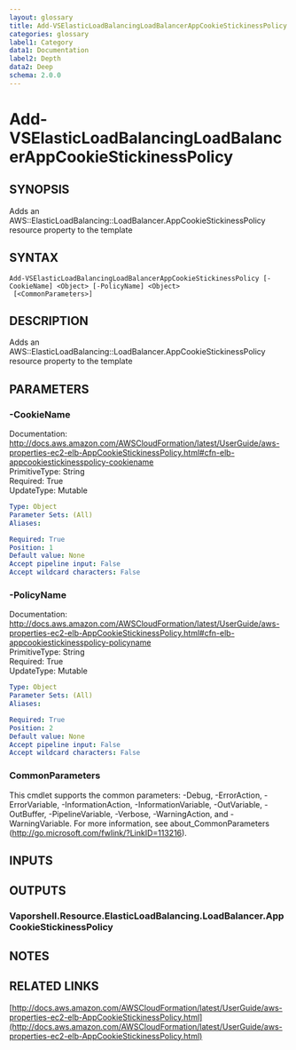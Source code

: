 ```yaml
---
layout: glossary
title: Add-VSElasticLoadBalancingLoadBalancerAppCookieStickinessPolicy
categories: glossary
label1: Category
data1: Documentation
label2: Depth
data2: Deep
schema: 2.0.0
---
```


# Add-VSElasticLoadBalancingLoadBalancerAppCookieStickinessPolicy

## SYNOPSIS
Adds an AWS::ElasticLoadBalancing::LoadBalancer.AppCookieStickinessPolicy resource property to the template

## SYNTAX

```
Add-VSElasticLoadBalancingLoadBalancerAppCookieStickinessPolicy [-CookieName] <Object> [-PolicyName] <Object>
 [<CommonParameters>]
```

## DESCRIPTION
Adds an AWS::ElasticLoadBalancing::LoadBalancer.AppCookieStickinessPolicy resource property to the template

## PARAMETERS

### -CookieName
Documentation: http://docs.aws.amazon.com/AWSCloudFormation/latest/UserGuide/aws-properties-ec2-elb-AppCookieStickinessPolicy.html#cfn-elb-appcookiestickinesspolicy-cookiename    
PrimitiveType: String    
Required: True    
UpdateType: Mutable

```yaml
Type: Object
Parameter Sets: (All)
Aliases:

Required: True
Position: 1
Default value: None
Accept pipeline input: False
Accept wildcard characters: False
```

### -PolicyName
Documentation: http://docs.aws.amazon.com/AWSCloudFormation/latest/UserGuide/aws-properties-ec2-elb-AppCookieStickinessPolicy.html#cfn-elb-appcookiestickinesspolicy-policyname    
PrimitiveType: String    
Required: True    
UpdateType: Mutable

```yaml
Type: Object
Parameter Sets: (All)
Aliases:

Required: True
Position: 2
Default value: None
Accept pipeline input: False
Accept wildcard characters: False
```

### CommonParameters
This cmdlet supports the common parameters: -Debug, -ErrorAction, -ErrorVariable, -InformationAction, -InformationVariable, -OutVariable, -OutBuffer, -PipelineVariable, -Verbose, -WarningAction, and -WarningVariable.
For more information, see about_CommonParameters (http://go.microsoft.com/fwlink/?LinkID=113216).

## INPUTS

## OUTPUTS

### Vaporshell.Resource.ElasticLoadBalancing.LoadBalancer.AppCookieStickinessPolicy

## NOTES

## RELATED LINKS

[http://docs.aws.amazon.com/AWSCloudFormation/latest/UserGuide/aws-properties-ec2-elb-AppCookieStickinessPolicy.html](http://docs.aws.amazon.com/AWSCloudFormation/latest/UserGuide/aws-properties-ec2-elb-AppCookieStickinessPolicy.html)

